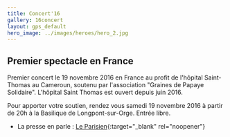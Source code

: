 ```yaml
---
title: Concert'16
gallery: 16concert
layout: gps_default
hero_image: ../images/heroes/hero_2.jpg
---
```


## Premier spectacle en France
Premier concert le 19 novembre 2016 en France au profit de l'hôpital Saint-Thomas au Cameroun, soutenu par l'association "Graines de Papaye Solidaire". L'hôpital Saint Thomas est ouvert depuis juin 2016.

Pour apporter votre soutien, rendez vous samedi 19 novembre 2016 à partir de 20h à la Basilique de Longpont-sur-Orge. Entrée libre.

 - La presse en parle : [Le Parisien](http://www.leparisien.fr/essonne-91/longpont-sur-orge-21-migrants-jouent-a-la-basilique-au-profit-du-cameroun-18-11-2016-6346068.php){:target="_blank" rel="noopener"}
